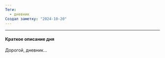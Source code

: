 ```yaml
---
Теги:
  - дневник
Создал заметку: "2024-10-20"
---
```

---
#### Краткое описание дня

Дорогой, дневник...


